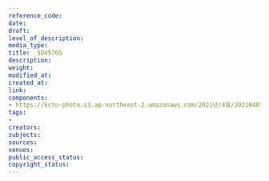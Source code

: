 ```yaml
---
reference_code: 
date: 
draft: 
level_of_description: 
media_type: 
title: _5D45765
description: 
weight: 
modified_at: 
created_at: 
link: 
components:
- https://kctu-photo.s3.ap-northeast-2.amazonaws.com/2021년/4월/20210407_청년.청소년+노동교육+강사단+워크숍/_5D45765.jpg
tags:
- 
creators: 
subjects: 
sources: 
venues: 
public_access_status: 
copyright_status: 
---
```

